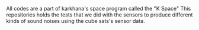 
  All codes are a part of karkhana's space program called the "K Space"
  This repositories holds the tests that we did with the sensors to produce different kinds of sound noises using the cube sats's sensor     data.

